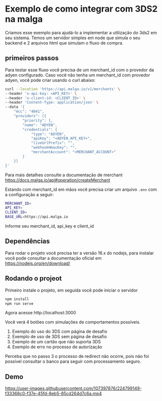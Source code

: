 # Exemplo de como integrar com 3DS2 na malga

Criamos esse exemplo para ajudá-lo a implementar a utilização do 3ds2 em seu sistema. Temos um servidor simples em node que simula o seu backend e 2 arquivos html que simulam o fluxo de compra.

## primeiros passos

Para testar esse fluxo você precisa de um merchant_id com o provedor da adyen configurado. Caso você não tenha um merchant_id com provedor adyen, você pode criar usando o curl abaixo:

```sh
curl --location 'https://api.malga.io/v1/merchants' \
--header 'x-api-key: <API_KEY>' \
--header 'x-client-id: <CLIENT_ID>' \
--header 'Content-Type: application/json' \
--data '{
    "mcc": "4041",
    "providers": [{
        "priority": 1,
        "name": "ADYEN",
        "credentials": {
            "type": "ADYEN",
            "apiKey": "<ADYEN_API_KEY>",
            "liveUrlPrefix": "",
            "webhookHmacKey": "",
            "merchantAccount": "<MERCHANT_ACCOUNT>"
        }
    }]
}'
```

Para mais detalhes consulte a documentação de merchant https://docs.malga.io/api#operation/createMerchant

Estando com merchant_id em mãos você precisa criar um arquivo `.env` com a configuração a seguir:

```sh
MERCHANT_ID=
API_KEY=
CLIENT_ID=
BASE_URL=https://api.malga.io
```

Informe seu merchant_id, api_key e client_id

## Dependências

Para rodar o projeto você precisa ter a versão 16.x do nodejs, para instalar você pode consultar a documentação oficial em https://nodejs.org/en/download/

## Rodando o projeot

Primeiro instale o projeto, em seguida você pode iniciar o servidor

```sh
npm install
npm run serve
```

Agora acesse http://localhost:3000

Você verá 4 botões com simulações de comportamentos possíveis.

1. Exemplo do uso do 3DS com página de desafio
2. Exemplo de uso de 3DS sem página de desafio
3. Exemplo de um cartão que não suporta 3DS
4. Exemplo de erro no processo de autorização

Perceba que no passo 3 o processo de redirect não ocorre, pois não foi possível consultar o banco para seguir com processamento seguro.

## Demo

https://user-images.githubusercontent.com/107397876/224799149-f33368c0-f37e-45fd-8eb5-85cd264d7c6a.mp4




